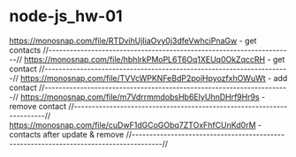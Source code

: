 # node-js_hw-01

https://monosnap.com/file/RTDvihUjIiaOvy0j3dfeVwhciPnaGw - get contacts
//---------------------------------------------------------------------//
https://monosnap.com/file/hbhlrkPMoPL6T6Oq1XEUq0OkZqccRH - get contact
//---------------------------------------------------------------------//
https://monosnap.com/file/TVVcWPKNFeBdP2pojHpyozfxhOWuWt - add contact
//---------------------------------------------------------------------//
https://monosnap.com/file/m7VdrrmmdobsHb6EIyUhnDHrf9Hr9s - remove contact
//----------------------------------------------------------------------//
https://monosnap.com/file/cuDwF1dGCoGObq7ZTOxFhfCUnKd0rM - contacts after update & remove
//--------------------------------------------------------------------------------------//
